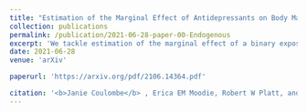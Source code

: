 ```yaml
---
title: "Estimation of the Marginal Effect of Antidepressants on Body Mass Index under Confounding and Endogenous Covariate-Driven Monitoring Times"
collection: publications
permalink: /publication/2021-06-28-paper-00-Endogenous
excerpt: 'We tackle estimation of the marginal effect of a binary exposure in settings where the covariate process interacts with monitoring times all throughout follow-up time (we call "endogenous" such process). We also depict via several causal diagrams the biasing paths caused by covariate-driven monitoring times.'
date: 2021-06-28
venue: 'arXiv'

paperurl: 'https://arxiv.org/pdf/2106.14364.pdf'

citation: '<b>Janie Coulombe</b> , Erica EM Moodie, Robert W Platt, and Christel Renoux. (2021). &quot; Estimation of the Marginal Effect of Antidepressants on Body Mass Index under Confounding and Endogenous Covariate-Driven Monitoring Times .&quot; <i> arXiv </i>. 2106.14364.'
---
```

